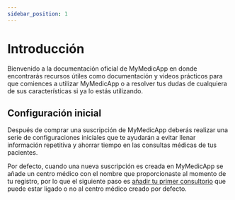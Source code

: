 ```yaml
---
sidebar_position: 1
---
```


# Introducción

Bienvenido a la documentación oficial de MyMedicApp en donde encontrarás recursos útiles como documentación y videos prácticos para que comiences a utilizar MyMedicApp o a resolver tus dudas de cualquiera de sus características si ya lo estás utilizando.

## Configuración inicial

Después de comprar una suscripción de MyMedicApp deberás realizar una serie de configuraciones iniciales que te ayudarán a evitar llenar información repetitiva y ahorrar tiempo en las consultas médicas de tus pacientes.

Por defecto, cuando una nueva suscripción es creada en MyMedicApp se añade un centro médico con el nombre que proporcionaste al momento de tu registro, por lo que el siguiente paso es [añadir tu primer consultorio](centros-medicos/consultorios.md) que puede estar ligado o no al centro médico creado por defecto.

